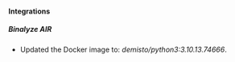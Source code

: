 #### Integrations
##### Binalyze AIR
- Updated the Docker image to: *demisto/python3:3.10.13.74666*.
